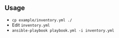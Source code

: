 
## Usage

- `cp example/inventory.yml ./`
- Edit `inventory.yml`
- `ansible-playbook playbook.yml -i inventory.yml`

